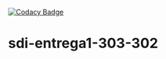 [![Codacy Badge](https://api.codacy.com/project/badge/Grade/120336f8c7e94164b35c740f61eb0de8)](https://www.codacy.com/manual/UO247346/sdi-entrega1-303-302?utm_source=github.com&amp;utm_medium=referral&amp;utm_content=UO247346/sdi-entrega1-303-302&amp;utm_campaign=Badge_Grade)
# sdi-entrega1-303-302
